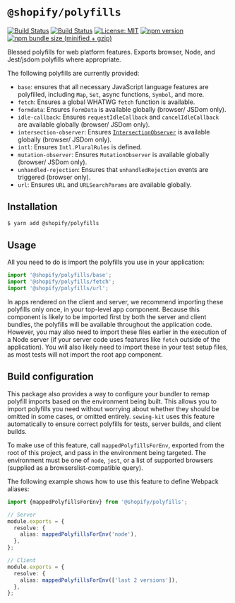 # `@shopify/polyfills`

[![Build Status](https://github.com/Shopify/quilt/workflows/Node-CI/badge.svg?branch=master)](https://github.com/Shopify/quilt/actions?query=workflow%3ANode-CI)
[![Build Status](https://github.com/Shopify/quilt/workflows/Ruby-CI/badge.svg?branch=master)](https://github.com/Shopify/quilt/actions?query=workflow%3ARuby-CI)
[![License: MIT](https://img.shields.io/badge/License-MIT-green.svg)](LICENSE.md) [![npm version](https://badge.fury.io/js/%40shopify%2Fpolyfills.svg)](https://badge.fury.io/js/%40shopify%2Fpolyfills.svg) [![npm bundle size (minified + gzip)](https://img.shields.io/bundlephobia/minzip/@shopify/polyfills.svg)](https://img.shields.io/bundlephobia/minzip/@shopify/polyfills.svg)

Blessed polyfills for web platform features. Exports browser, Node, and Jest/jsdom polyfills where appropriate.

The following polyfills are currently provided:

- `base`: ensures that all necessary JavaScript language features are polyfilled, including `Map`, `Set`, async functions, `Symbol`, and more.
- `fetch`: Ensures a global WHATWG `fetch` function is available.
- `formdata`: Ensures `FormData` is available globally (browser/ JSDom only).
- `idle-callback`: Ensures `requestIdleCallback` and `cancelIdleCallback` are available globally (browser/ JSDom only).
- `intersection-observer`: Ensures [`IntersectionObserver`](https://developer.mozilla.org/en-US/docs/Web/API/Intersection_Observer_API) is available globally (browser/ JSDom only).
- `intl`: Ensures `Intl.PluralRules` is defined.
- `mutation-observer`: Ensures `MutationObserver` is available globally (browser/ JSDom only).
- `unhandled-rejection`: Ensures that `unhandledRejection` events are triggered (browser only).
- `url`: Ensures `URL` and `URLSearchParams` are available globally.

## Installation

```bash
$ yarn add @shopify/polyfills
```

## Usage

All you need to do is import the polyfills you use in your application:

```typescript
import '@shopify/polyfills/base';
import '@shopify/polyfills/fetch';
import '@shopify/polyfills/url';
```

In apps rendered on the client and server, we recommend importing these polyfills only once, in your top-level app component. Because this component is likely to be imported first by both the server and client bundles, the polyfills will be available throughout the application code. However, you may also need to import these files earlier in the execution of a Node server (if your server code uses features like `fetch` outside of the application). You will also likely need to import these in your test setup files, as most tests will not import the root app component.

## Build configuration

This package also provides a way to configure your bundler to remap polyfill imports based on the environment being built. This allows you to import polyfills you need without worrying about whether they should be omitted in some cases, or omitted entirely. `sewing-kit` uses this feature automatically to ensure correct polyfills for tests, server builds, and client builds.

To make use of this feature, call `mappedPolyfillsForEnv`, exported from the root of this project, and pass in the environment being targeted. The environment must be one of `node`, `jest`, or a list of supported browsers (supplied as a browserslist-compatible query).

The following example shows how to use this feature to define Webpack aliases:

```typescript
import {mappedPolyfillsForEnv} from '@shopify/polyfills';

// Server
module.exports = {
  resolve: {
    alias: mappedPolyfillsForEnv('node'),
  },
};

// Client
module.exports = {
  resolve: {
    alias: mappedPolyfillsForEnv(['last 2 versions']),
  },
};
```
